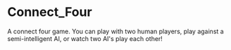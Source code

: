 # Connect_Four
A connect four game. You can play with two human players, play against a semi-intelligent AI, or watch two AI's play each other!
